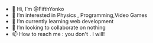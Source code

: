 - 👋 Hi, I’m @FifthYonko
- 👀 I’m interested in Physics , Programming,Video Games 
- 🌱 I’m currently learning web development
- 💞️ I’m looking to collaborate on nothing
- 📫 How to reach me : you don't . I will!

<!---
FifthYonko/FifthYonko is a ✨ special ✨ repository because its `README.md` (this file) appears on your GitHub profile.
You can click the Preview link to take a look at your changes.
--->
